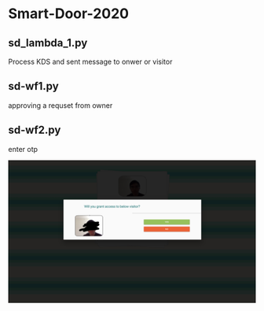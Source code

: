 # Smart-Door-2020
## sd_lambda_1.py 
Process KDS and sent message to onwer or visitor

## sd-wf1.py
approving a requset from owner

## sd-wf2.py
enter otp

![Alt text](images/request.png?raw=true "Title")
